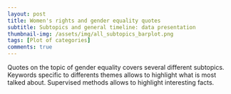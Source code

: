 ```yaml
---
layout: post
title: Women's rights and gender equality quotes 
subtitle: Subtopics and general timeline: data presentation
thumbnail-img: /assets/img/all_subtopics_barplot.png
tags: [Plot of categories]
comments: true
---
```

Quotes on the topic of gender equality covers several different subtopics. Keywords specific to differents themes allows to highlight what is most talked about. Supervised methods allows to highlight interesting facts. 


